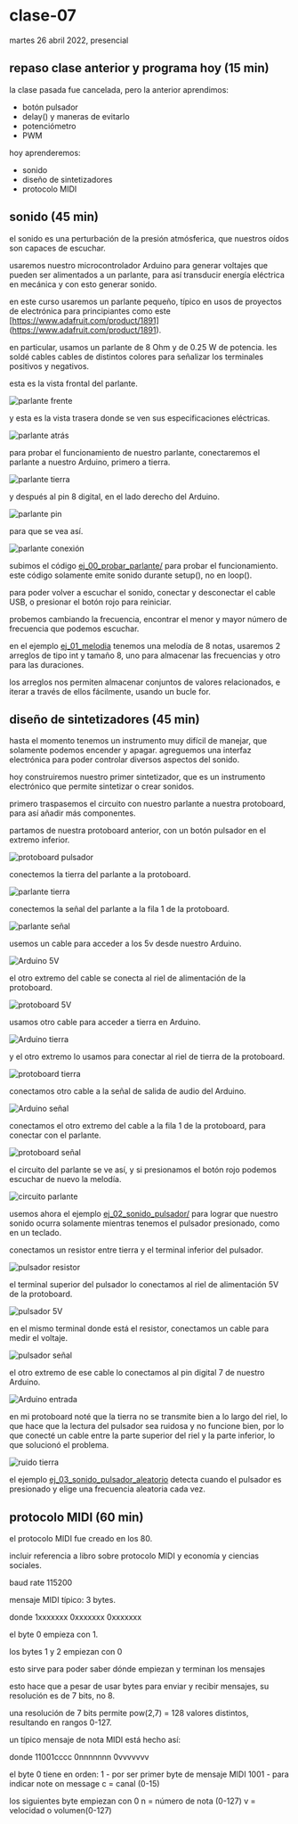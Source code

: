 # clase-07

martes 26 abril 2022, presencial

## repaso clase anterior y programa hoy (15 min)

la clase pasada fue cancelada, pero la anterior aprendimos:

* botón pulsador
* delay() y maneras de evitarlo
* potenciómetro
* PWM

hoy aprenderemos:

* sonido
* diseño de sintetizadores
* protocolo MIDI

## sonido (45 min)

el sonido es una perturbación de la presión atmósferica, que nuestros oídos son capaces de escuchar.

usaremos nuestro microcontrolador Arduino para generar voltajes que pueden ser alimentados a un parlante, para así transducir energía eléctrica en mecánica y con esto generar sonido.

en este curso usaremos un parlante pequeño, típico en usos de proyectos de electrónica para principiantes como este [https://www.adafruit.com/product/1891]
(https://www.adafruit.com/product/1891).

en particular, usamos un parlante de 8 Ohm y de 0.25 W de potencia. les soldé cables cables de distintos colores para señalizar los terminales positivos y negativos.

esta es la vista frontal del parlante.

![parlante frente](./imagenes/00-parlante-frente.jpg "parlante frente")

y esta es la vista trasera donde se ven sus especificaciones eléctricas.

![parlante atrás](./imagenes/01-parlante-atras.jpg "parlante atrás")

para probar el funcionamiento de nuestro parlante, conectaremos el parlante a nuestro Arduino, primero a tierra. 

![parlante tierra](./imagenes/02-parlante-tierra.jpg "parlante tierra")

y después al pin 8 digital, en el lado derecho del Arduino.

![parlante pin](./imagenes/03-parlante-pin.jpg "parlante pin")

para que se vea así.

![parlante conexión](./imagenes/04-parlante-conexion.jpg "parlante conexión")

subimos el código [ej_00_probar_parlante/](./ej_00_probar_parlante/) para probar el funcionamiento. este código solamente emite sonido durante setup(), no en loop().

para poder volver a escuchar el sonido, conectar y desconectar el cable USB, o presionar el botón rojo para reiniciar.

probemos cambiando la frecuencia, encontrar el menor y mayor número de frecuencia que podemos escuchar.

en el ejemplo [ej_01_melodia](./ej_01_melodia/) tenemos una melodía de 8 notas, usaremos 2 arreglos de tipo int y tamaño 8, uno para almacenar las frecuencias y otro para las duraciones.

los arreglos nos permiten almacenar conjuntos de valores relacionados, e iterar a través de ellos fácilmente, usando un bucle for.

## diseño de sintetizadores (45 min)

hasta el momento tenemos un instrumento muy difícil de manejar, que solamente podemos encender y apagar. agreguemos una interfaz electrónica para poder controlar diversos aspectos del sonido.

hoy construiremos nuestro primer sintetizador, que es un instrumento electrónico que permite sintetizar o crear sonidos.

primero traspasemos el circuito con nuestro parlante a nuestra protoboard, para así añadir más componentes.

partamos de nuestra protoboard anterior, con un botón pulsador en el extremo inferior.

![protoboard pulsador](./imagenes/05-protoboard-pulsador.jpg "protoboard pulsador")

conectemos la tierra del parlante a la protoboard.

![parlante tierra](./imagenes/06-protoboard-parlante-tierra.jpg "parlante tierra")

conectemos la señal del parlante a la fila 1 de la protoboard.

![parlante señal](./imagenes/07-protoboard-parlante-senal.jpg "parlante señal")

usemos un cable para acceder a los 5v desde nuestro Arduino.

![Arduino 5V](./imagenes/08-arduino-5v.jpg "Arduino 5V")

el otro extremo del cable se conecta al riel de alimentación de la protoboard.

![protoboard 5V](./imagenes/09-protoboard-5v.jpg "Protoboard 5V")

usamos otro cable para acceder a tierra en Arduino.

![Arduino tierra](./imagenes/10-arduino-tierra.jpg "Arduino tierra")

y el otro extremo lo usamos para conectar al riel de tierra de la protoboard.

![protoboard tierra](./imagenes/11-protoboard-tierra.jpg "protoboard tierra")

conectamos otro cable a la señal de salida de audio del Arduino.

![Arduino señal](./imagenes/12-arduino-senal.jpg "Arduino señal")

conectamos el otro extremo del cable a la fila 1 de la protoboard, para conectar con el parlante.

![protoboard señal](./imagenes/13-protoboard-senal.jpg "protoboard señal")

el circuito del parlante se ve así, y si presionamos el botón rojo podemos escuchar de nuevo la melodía.

![circuito parlante](./imagenes/14-circuito-parlante.jpg "circuito parlante")

usemos ahora el ejemplo [ej_02_sonido_pulsador/](./ej_02_sonido_pulsador/) para lograr que nuestro sonido ocurra solamente mientras tenemos el pulsador presionado, como en un teclado.

conectamos un resistor entre tierra y el terminal inferior del pulsador.

![pulsador resistor](./imagenes/15-pulsador-resistor.jpg "pulsador resistor")

el terminal superior del pulsador lo conectamos al riel de alimentación 5V de la protoboard.

![pulsador 5V](./imagenes/16-pulsador-5v.jpg "pulsador 5V")

en el mismo terminal donde está el resistor, conectamos un cable para medir el voltaje.

![pulsador señal](./imagenes/17-pulsador-senal.jpg "pulsador señal")

el otro extremo de ese cable lo conectamos al pin digital 7 de nuestro Arduino.

![Arduino entrada](./imagenes/18-arduino-entrada.jpg "Arduino entrada")

en mi protoboard noté que la tierra no se transmite bien a lo largo del riel, lo que hace que la lectura del pulsador sea ruidosa y no funcione bien, por lo que conecté un cable entre la parte superior del riel y la parte inferior, lo que solucionó el problema.

![ruido tierra](./imagenes/19-ruido-tierra.jpg "ruido tierra")

el ejemplo [ej_03_sonido_pulsador_aleatorio](./ej_03_sonido_pulsador_aleatorio/) detecta cuando el pulsador es presionado y elige una frecuencia aleatoria cada vez.

## protocolo MIDI (60 min)

el protocolo MIDI fue creado en los 80.

incluir referencia a libro sobre protocolo MIDI y economía y ciencias sociales.

baud rate 115200

mensaje MIDI típico: 3 bytes.

donde 1xxxxxxx 0xxxxxxx 0xxxxxxx

el byte 0 empieza con 1.

los bytes 1 y 2 empiezan con 0

esto sirve para poder saber dónde empiezan y terminan los mensajes

esto hace que a pesar de usar bytes para enviar y recibir mensajes, su resolución es de 7 bits, no 8.

una resolución de 7 bits permite pow(2,7) = 128 valores distintos, resultando en rangos 0-127.


un típico mensaje de nota MIDI está hecho así:

donde 11001cccc 0nnnnnnn 0vvvvvvv

el byte 0 tiene en orden:
1 - por ser primer byte de mensaje MIDI
1001 - para indicar note on message
c = canal (0-15)

los siguientes byte empiezan con 0
n = número de nota (0-127)
v = velocidad o volumen(0-127)